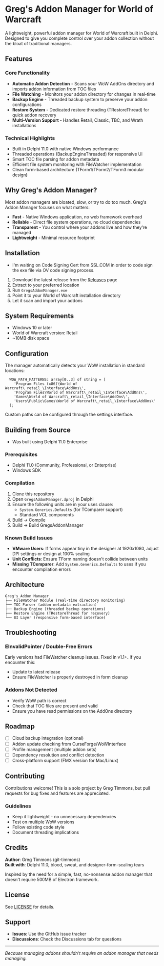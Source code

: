 # Greg's Addon Manager for World of Warcraft

A lightweight, powerful addon manager for World of Warcraft built in Delphi. Designed to give you complete control over your addon collection without the bloat of traditional managers.

## Features

### Core Functionality
- **Automatic Addon Detection** - Scans your WoW AddOns directory and imports addon information from TOC files
- **File Watching** - Monitors your addon directory for changes in real-time
- **Backup Engine** - Threaded backup system to preserve your addon configurations
- **Restore System** - Dedicated restore threading (TRestoreThread) for quick addon recovery
- **Multi-Version Support** - Handles Retail, Classic, TBC, and Wrath installations

### Technical Highlights
- Built in Delphi 11.0 with native Windows performance
- Threaded operations (BackupEngineThreaded) for responsive UI
- Smart TOC file parsing for addon metadata
- Efficient file system monitoring with FileWatcher implementation
- Clean form-based architecture (TForm1/TForm2/TForm3 modular design)

## Why Greg's Addon Manager?

Most addon managers are bloated, slow, or try to do too much. Greg's Addon Manager focuses on what matters:
- **Fast** - Native Windows application, no web framework overhead
- **Reliable** - Direct file system operations, no cloud dependencies
- **Transparent** - You control where your addons live and how they're managed
- **Lightweight** - Minimal resource footprint

## Installation
- I'm waiting on Code Signing Cert from SSL.COM in order to code sign the exe file via OV code signing process.

1. Download the latest release from the [Releases](../../releases) page
2. Extract to your preferred location
3. Run `GregsAddonManager.exe`
4. Point it to your World of Warcraft installation directory
5. Let it scan and import your addons

## System Requirements

- Windows 10 or later
- World of Warcraft version: Retail
- ~10MB disk space

## Configuration

The manager automatically detects your WoW installation in standard locations:
```
  WOW_PATH_PATTERNS: array[0..3] of string = (
    'Program Files (x86)\World of Warcraft\_retail_\Interface\AddOns\',
    'Program Files\World of Warcraft\_retail_\Interface\AddOns\',
    'Games\World of Warcraft\_retail_\Interface\AddOns\',
    'Users\Public\Games\World of Warcraft\_retail_\Interface\AddOns\'
  );
```

Custom paths can be configured through the settings interface.

## Building from Source
- Was built using Delphi 11.0 Enterprise

### Prerequisites
- Delphi 11.0 (Community, Professional, or Enterprise)
- Windows SDK

### Compilation
1. Clone this repository
2. Open `GregsAddonManager.dproj` in Delphi
3. Ensure the following units are in your uses clause:
   - `System.Generics.Defaults` (for TComparer support)
   - Standard VCL components
4. Build -> Compile
5. Build -> Build GregsAddonManager

### Known Build Issues
- **VMware Users**: If forms appear tiny in the designer at 1920x1080, adjust DPI settings or design at 100% scaling
- **Unit Conflicts**: Ensure TForm naming doesn't collide between units
- **Missing TComparer**: Add `System.Generics.Defaults` to uses if you encounter compilation errors

## Architecture

```
Greg's Addon Manager
├── FileWatcher Module (real-time directory monitoring)
├── TOC Parser (addon metadata extraction)
├── Backup Engine (threaded backup operations)
├── Restore Engine (TRestoreThread for recovery)
└── UI Layer (responsive form-based interface)
```

## Troubleshooting

### EInvalidPointer / Double-Free Errors
Early versions had FileWatcher cleanup issues. Fixed in v1.1+. If you encounter this:
- Update to latest release
- Ensure FileWatcher is properly destroyed in form cleanup

### Addons Not Detected
- Verify WoW path is correct
- Check that TOC files are present and valid
- Ensure you have read permissions on the AddOns directory

## Roadmap

- [ ] Cloud backup integration (optional)
- [ ] Addon update checking from CurseForge/WoWInterface
- [ ] Profile management (multiple addon sets)
- [ ] Dependency resolution and conflict detection
- [ ] Cross-platform support (FMX version for Mac/Linux)

## Contributing

Contributions welcome! This is a solo project by Greg Timmons, but pull requests for bug fixes and features are appreciated.

### Guidelines
- Keep it lightweight - no unnecessary dependencies
- Test on multiple WoW versions
- Follow existing code style
- Document threading implications

## Credits

**Author**: Greg Timmons (git-timmons)  
**Built with**: Delphi 11.0, blood, sweat, and designer-form-scaling tears

Inspired by the need for a simple, fast, no-nonsense addon manager that doesn't require 500MB of Electron framework.

## License

See [LICENSE](LICENSE) for details.

## Support

- **Issues**: Use the GitHub issue tracker
- **Discussions**: Check the Discussions tab for questions

---

*Because managing addons shouldn't require an addon manager that needs managing.*

